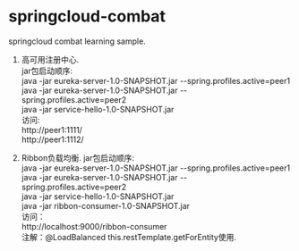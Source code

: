 # springcloud-combat
springcloud combat learning sample.  

1. 高可用注册中心.  
  jar包启动顺序:  
  java -jar eureka-server-1.0-SNAPSHOT.jar --spring.profiles.active=peer1  
  java -jar eureka-server-1.0-SNAPSHOT.jar --spring.profiles.active=peer2  
  java -jar service-hello-1.0-SNAPSHOT.jar  
  访问:  
  http://peer1:1111/  
  http://peer1:1112/   
  
2. Ribbon负载均衡.
  jar包启动顺序:  
  java -jar eureka-server-1.0-SNAPSHOT.jar --spring.profiles.active=peer1  
  java -jar eureka-server-1.0-SNAPSHOT.jar --spring.profiles.active=peer2  
  java -jar service-hello-1.0-SNAPSHOT.jar  
  java -jar ribbon-consumer-1.0-SNAPSHOT.jar  
  访问：  
  http://localhost:9000/ribbon-consumer  
  注解：@LoadBalanced
  this.restTemplate.getForEntity使用.  

